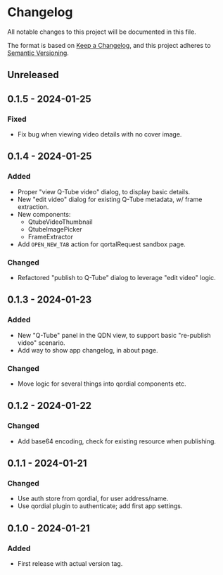 # Changelog

All notable changes to this project will be documented in this file.

The format is based on [Keep a Changelog](https://keepachangelog.com/en/1.1.0/),
and this project adheres to [Semantic Versioning](https://semver.org/spec/v2.0.0.html).

## Unreleased

## 0.1.5 - 2024-01-25

### Fixed

- Fix bug when viewing video details with no cover image.

## 0.1.4 - 2024-01-25

### Added

- Proper "view Q-Tube video" dialog, to display basic details.
- New "edit video" dialog for existing Q-Tube metadata, w/ frame extraction.
- New components:
  - QtubeVideoThumbnail
  - QtubeImagePicker
  - FrameExtractor
- Add `OPEN_NEW_TAB` action for qortalRequest sandbox page.

### Changed

- Refactored "publish to Q-Tube" dialog to leverage "edit video" logic.

## 0.1.3 - 2024-01-23

### Added

- New "Q-Tube" panel in the QDN view, to support basic "re-publish video" scenario.
- Add way to show app changelog, in about page.

### Changed

- Move logic for several things into qordial components etc.

## 0.1.2 - 2024-01-22

### Changed

- Add base64 encoding, check for existing resource when publishing.

## 0.1.1 - 2024-01-21

### Changed

- Use auth store from qordial, for user address/name.
- Use qordial plugin to authenticate; add first app settings.

## 0.1.0 - 2024-01-21

### Added

- First release with actual version tag.
